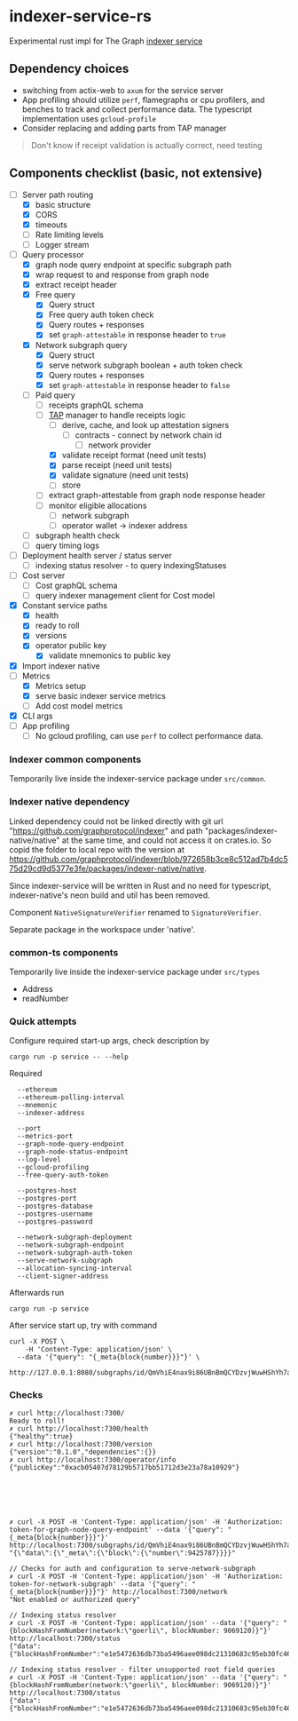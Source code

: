 # indexer-service-rs

Experimental rust impl for The Graph [indexer service](https://github.com/graphprotocol/indexer/tree/main/packages/indexer-service)

## Dependency choices

- switching from actix-web to `axum` for the service server
- App profiling should utilize `perf`, flamegraphs or cpu profilers, and benches to track and collect performance data. The typescript implementation uses `gcloud-profile`
- Consider replacing and adding parts from TAP manager

> Don't know if receipt validation is actually correct, need testing

## Components checklist (basic, not extensive)

- [ ] Server path routing
  - [x] basic structure
  - [x] CORS
  - [x] timeouts
  - [ ] Rate limiting levels
  - [ ] Logger stream
- [ ] Query processor
  - [x] graph node query endpoint at specific subgraph path
  - [x] wrap request to and response from graph node
  - [x] extract receipt header
  - [x] Free query
    - [x] Query struct
    - [x] Free query auth token check
    - [x] Query routes + responses
    - [x] set `graph-attestable` in response header to `true`
  - [x] Network subgraph query
    - [x] Query struct
    - [x] serve network subgraph boolean + auth token check
    - [x] Query routes + responses
    - [x] set `graph-attestable` in response header to `false`
  - [ ] Paid query
    - [ ] receipts graphQL schema
    - [ ] [TAP](https://github.com/semiotic-ai/timeline-aggregation-protocol/) manager to handle receipts logic
      - [ ] derive, cache, and look up attestation signers
        - [ ] contracts - connect by network chain id
          - [ ] network provider
      - [x] validate receipt format (need unit tests)
      - [x] parse receipt (need unit tests)
      - [x] validate signature (need unit tests)
      - [ ] store
    - [ ] extract graph-attestable from graph node response header
    - [ ] monitor eligible allocations
      - [ ] network subgraph
      - [ ] operator wallet -> indexer address
  - [ ] subgraph health check
  - [ ] query timing logs
- [ ] Deployment health server / status server
  - [ ] indexing status resolver - to query indexingStatuses
- [ ] Cost server
  - [ ] Cost graphQL schema
  - [ ] query indexer management client for Cost model
- [x] Constant service paths
  - [x] health
  - [x] ready to roll
  - [x] versions
  - [x] operator public key
    - [x] validate mnemonics to public key
- [x] Import indexer native
- [ ] Metrics
  - [x] Metrics setup
  - [x] serve basic indexer service metrics
  - [ ] Add cost model metrics 
- [x] CLI args
- [ ] App profiling
  - [ ] No gcloud profiling, can use `perf` to collect performance data.

### Indexer common components

Temporarily live inside the indexer-service package under `src/common`.


### Indexer native dependency

Linked dependency could not be linked directly with git url "https://github.com/graphprotocol/indexer" and path "packages/indexer-native/native" at the same time, and could not access it on crates.io. So copid the folder to local repo with the version at https://github.com/graphprotocol/indexer/blob/972658b3ce8c512ad7b4dc575d29cd9d5377e3fe/packages/indexer-native/native.

Since indexer-service will be written in Rust and no need for typescript, indexer-native's neon build and util has been removed. 

Component `NativeSignatureVerifier` renamed to `SignatureVerifier`.

Separate package in the workspace under 'native'.

### common-ts components

Temporarily live inside the indexer-service package under `src/types`

- Address
- readNumber

### Quick attempts

Configure required start-up args, check description by 
```
cargo run -p service -- --help
```
Required
```
  --ethereum 
  --ethereum-polling-interval 
  --mnemonic 
  --indexer-address 

  --port 
  --metrics-port 
  --graph-node-query-endpoint 
  --graph-node-status-endpoint 
  --log-level 
  --gcloud-profiling
  --free-query-auth-token 
  
  --postgres-host 
  --postgres-port 
  --postgres-database 
  --postgres-username 
  --postgres-password 
  
  --network-subgraph-deployment 
  --network-subgraph-endpoint 
  --network-subgraph-auth-token 
  --serve-network-subgraph
  --allocation-syncing-interval 
  --client-signer-address 
```

Afterwards run
```
cargo run -p service

```

After service start up, try with command 
```
curl -X POST \
	-H 'Content-Type: application/json' \
  --data '{"query": "{_meta{block{number}}}"}' \
	http://127.0.0.1:8080/subgraphs/id/QmVhiE4nax9i86UBnBmQCYDzvjWuwHShYh7aspGPQhU5Sj
```


### Checks


```
✗ curl http://localhost:7300/             
Ready to roll! 
✗ curl http://localhost:7300/health
{"healthy":true}
✗ curl http://localhost:7300/version
{"version":"0.1.0","dependencies":{}}
✗ curl http://localhost:7300/operator/info
{"publicKey":"0xacb05407d78129b5717bb51712d3e23a78a10929"}






✗ curl -X POST -H 'Content-Type: application/json' -H 'Authorization: token-for-graph-node-query-endpoint' --data '{"query": "{_meta{block{number}}}"}' http://localhost:7300/subgraphs/id/QmVhiE4nax9i86UBnBmQCYDzvjWuwHShYh7aspGPQhU5Sj
"{\"data\":{\"_meta\":{\"block\":{\"number\":9425787}}}}"

// Checks for auth and configuration to serve-network-subgraph
✗ curl -X POST -H 'Content-Type: application/json' -H 'Authorization: token-for-network-subgraph' --data '{"query": "{_meta{block{number}}}"}' http://localhost:7300/network 
"Not enabled or authorized query"

// Indexing status resolver
✗ curl -X POST -H 'Content-Type: application/json' --data '{"query": "{blockHashFromNumber(network:\"goerli\", blockNumber: 9069120)}"}' http://localhost:7300/status 
{"data":{"blockHashFromNumber":"e1e5472636db73ba5496aee098dc21310683c95eb30fc46f9ba6c36d8b28d58e"}}%                

// Indexing status resolver - filter unsupported root field queries
✗ curl -X POST -H 'Content-Type: application/json' --data '{"query": "{blockHashFromNumber(network:\"goerli\", blockNumber: 9069120)}"}' http://localhost:7300/status 
{"data":{"blockHashFromNumber":"e1e5472636db73ba5496aee098dc21310683c95eb30fc46f9ba6c36d8b28d58e"}}%                

